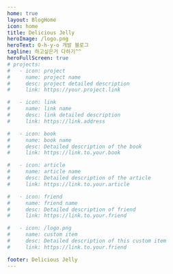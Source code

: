 ```yaml
---
home: true
layout: BlogHome
icon: home
title: Delicious Jelly
heroImage: /logo.png
heroText: O-h-y-o 개발 블로그
tagline: 하고싶은거 다하기^^
heroFullScreen: true
# projects:
#   - icon: project
#     name: project name
#     desc: project detailed description
#     link: https://your.project.link

#   - icon: link
#     name: link name
#     desc: link detailed description
#     link: https://link.address

#   - icon: book
#     name: book name
#     desc: Detailed description of the book
#     link: https://link.to.your.book

#   - icon: article
#     name: article name
#     desc: Detailed description of the article
#     link: https://link.to.your.article

#   - icon: friend
#     name: friend name
#     desc: Detailed description of friend
#     link: https://link.to.your.friend

#   - icon: /logo.png
#     name: custom item
#     desc: Detailed description of this custom item
#     link: https://link.to.your.friend

footer: Delicious Jelly
---
```

